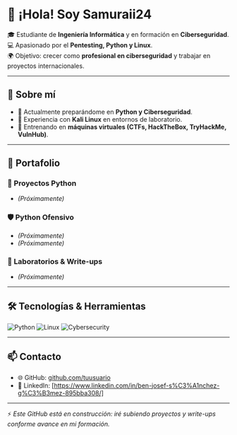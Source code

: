 # 👋 ¡Hola! Soy Samuraii24

🎓 Estudiante de **Ingeniería Informática** y en formación en **Ciberseguridad**.  
💻 Apasionado por el **Pentesting, Python y Linux**.  
🌍 Objetivo: crecer como **profesional en ciberseguridad** y trabajar en proyectos internacionales.  

---

## 🚀 Sobre mí
- 🔹 Actualmente preparándome en **Python y Ciberseguridad**.  
- 🔹 Experiencia con **Kali Linux** en entornos de laboratorio.    
- 🔹 Entrenando en **máquinas virtuales (CTFs, HackTheBox, TryHackMe, VulnHub)**.  

---

## 📂 Portafolio

### 🐍 Proyectos Python
- *(Próximamente)*

### 🛡️ Python Ofensivo
- *(Próximamente)*   
- *(Próximamente)* 

### 🧩 Laboratorios & Write-ups
- *(Próximamente)* 
---

## 🛠️ Tecnologías & Herramientas
![Python](https://img.shields.io/badge/Python-3.10-blue?logo=python)
![Linux](https://img.shields.io/badge/Linux-Kali%20%7C%20Parrot-informational?logo=linux)
![Cybersecurity](https://img.shields.io/badge/Security-Pentesting-red?logo=hackaday)

---

## 📫 Contacto
- 🌐 GitHub: [github.com/tuusuario](https://github.com/Samuraii24)  
- 💼 LinkedIn: [https://www.linkedin.com/in/ben-josef-s%C3%A1nchez-g%C3%B3mez-895bba308/]   

---

⚡ *Este GitHub está en construcción: iré subiendo proyectos y write-ups conforme avance en mi formación.*  
